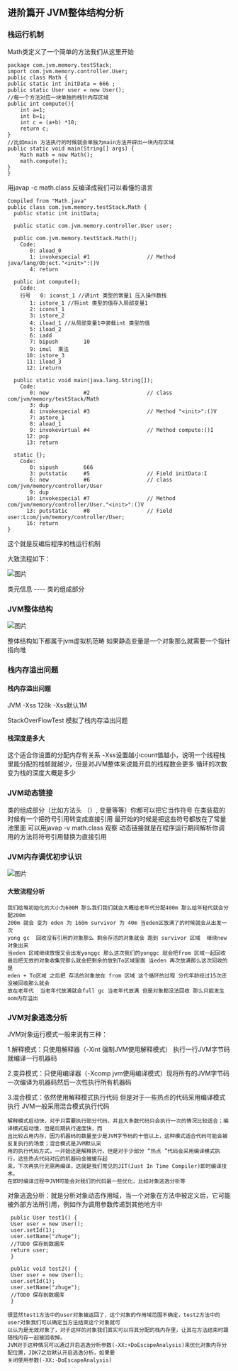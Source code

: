 ## 进阶篇开 JVM整体结构分析

### **栈运行机制**

Math类定义了一个简单的方法我们从这里开始

    package com.jvm.memory.testStack;
    import com.jvm.memory.controller.User;
    public class Math {
    public static int initData = 666 ;
    public static User user = new User();
    //每一个方法对应一块单独的栈针内存区域
    public int compute(){
        int a=1;
        int b=1;
        int c = (a+b) *10;
        return c;
    }
    //比如main 方法执行的时候就会单独为main方法开辟出一块内存区域
    public static void main(String[] args) {
        Math math = new Math();
        math.compute();
    }
    } 

用javap -c math.class 反编译成我们可以看懂的语言

    Compiled from "Math.java"
    public class com.jvm.memory.testStack.Math {
      public static int initData;
    
      public static com.jvm.memory.controller.User user;
    
      public com.jvm.memory.testStack.Math();
        Code:
           0: aload_0
           1: invokespecial #1                  // Method java/lang/Object."<init>":()V
           4: return
    
      public int compute();
        Code:
        行号   0: iconst_1 //讲int 类型的常量1 压入操作数栈
           1: istore_1 //将int 类型的值存入局部变量1
           2: iconst_1
           3: istore_2
           4: iload_1 //从局部变量1中装载int 类型的值
           5: iload_2
           6: iadd
           7: bipush        10  
           9: imul  乘法 
          10: istore_3
          11: iload_3
          12: ireturn
    
      public static void main(java.lang.String[]);
        Code:
           0: new           #2                  // class com/jvm/memory/testStack/Math
           3: dup
           4: invokespecial #3                  // Method "<init>":()V
           7: astore_1
           8: aload_1
           9: invokevirtual #4                  // Method compute:()I
          12: pop
          13: return
    
      static {};
        Code:
           0: sipush        666
           3: putstatic     #5                  // Field initData:I
           6: new           #6                  // class com/jvm/memory/controller/User
           9: dup
          10: invokespecial #7                  // Method com/jvm/memory/controller/User."<init>":()V
          13: putstatic     #8                  // Field user:Lcom/jvm/memory/controller/User;
          16: return
    }

这个就是反编后程序的栈运行机制 

大致流程如下：

![图片](https://raw.githubusercontent.com/qiurunze123/imageall/master/jvm1006.png)

   类元信息 ---- 类的组成部分
### JVM整体结构

![图片](https://raw.githubusercontent.com/qiurunze123/imageall/master/jvm1007.png)

整体结构如下都属于jvm虚拟机范畴 如果静态变量是一个对象那么就需要一个指针指向堆

### 栈内存溢出问题 

#### 栈内存溢出问题

JVM -Xss 128k -Xss默认1M 

StackOverFlowTest 模拟了栈内存溢出问题

#### 栈深度是多大
这个适合你设置的分配内存有关系 -Xss设置越小count值越小，说明一个线程栈里能分配的栈帧就越少，但是对JVM整体来说能开启的线程数会更多
循环的次数变为栈的深度大概是多少

### JVM动态链接

类的组成部分（比如方法头 （）, 变量等等）你都可以把它当作符号 
在类装载的时候有一个把符号引用转变成直接引用  最开始的时候是把这些符号都放在了常量池里面
可以用javap -v math.class 观察 动态链接就是在程序运行期间解析你调用的方法将符号引用替换为直接引用

### JVM内存调优初步认识

![图片](https://raw.githubusercontent.com/qiurunze123/imageall/master/jvm1008.png)

#### 大致流程分析

    我们给堆初始化的大小为600M 那么我们我们就会大概给老年代分配400m 那么给年轻代就会分配200m 
    200m 就会 变为 eden 为 160m survivor 为 40m 当eden区放满了的时候就会从出发一次
    yong gc  回收没有引用的对象那么 剩余存活的对象就会 跑到 survivor 区域  继续new 对象出来 
    当eden 区域继续放慢又会出发yonggc 那么这次我们的yonggc 就会把from 区域一起回收
    最后把无效的对象收集完那么就会把剩余的放到To区域里面 当eden 再次放满那么这次回收的是
    eden + To区域 之后把 存活的对象放在 from 区域 这个循环的过程 分代年龄经过15次还没被回收那么就会 
    放在老年代  当老年代放满就会full gc 当老年代放满 但是对象都没法回收 那么只能发生oom内存溢出

### JVM对象逃逸分析 

JVM对象运行模式一般来说有三种：

1.解释模式：只使用解释器（-Xint 强制JVM使用解释模式） 执行一行JVM字节码就编译一行机器码

2.变异模式：只使用编译器（-Xcomp jvm使用编译模式）现将所有的JVM字节码一次编译为机器码然后一次性执行所有机器码

3.混合模式：依然使用解释模式执行代码 但是对于一些热点的代码采用编译模式执行 JVM一般采用混合模式执行代码

    解释模式启动快，对于只需要执行部分代码，并且大多数代码只会执行一次的情况比较适合；编译模式启动慢，但是后期执行速度快，而
    且比较占用内存，因为机器码的数量至少是JVM字节码的十倍以上，这种模式适合代码可能会被反复执行的场景；混合模式是JVM默认采
    用的执行代码方式，一开始还是解释执行，但是对于少部分 “热点 ”代码会采用编译模式执行，这些热点代码对应的机器码会被缓存起
    来，下次再执行无需再编译，这就是我们常见的JIT(Just In Time Compiler)即时编译技术。
    在即时编译过程中JVM可能会对我们的代码最一些优化，比如对象逃逸分析等
    
    
对象逃逸分析：就是分析对象动态作用域，当一个对象在方法中被定义后，它可能被外部方法所引用，例如作为调用参数传递到其他地方中

     public User test1() {
     User user = new User();
     user.setId(1);
     user.setName("zhuge");
     //TODO 保存到数据库
     return user;
     }
    
     public void test2() {
     User user = new User();
     user.setId(1);
     user.setName("zhuge");
     //TODO 保存到数据库
     }
     
    很显然test1方法中的user对象被返回了，这个对象的作用域范围不确定，test2方法中的user对象我们可以确定当方法结束这个对象就可
    以认为是无效对象了，对于这样的对象我们其实可以将其分配的栈内存里，让其在方法结束时跟随栈内存一起被回收掉。
    JVM对于这种情况可以通过开启逃逸分析参数(-XX:+DoEscapeAnalysis)来优化对象内存分配位置，JDK7之后默认开启逃逸分析，如果要
    关闭使用参数(-XX:-DoEscapeAnalysis)